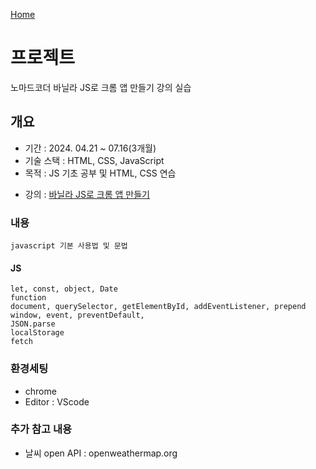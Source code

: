 [Home](..)

# 프로젝트
노마드코더 바닐라 JS로 크롬 앱 만들기 강의 실습

## 개요
- 기간 : 2024. 04.21 ~ 07.16(3개월)
- 기술 스택 : HTML, CSS, JavaScript
- 목적 : JS 기초 공부 및 HTML, CSS 연습
<!-- - 요약 :  -->
- 강의 : [바닐라 JS로 크롬 앱 만들기](https://nomadcoders.co/javascript-for-beginners) 
<!-- - 링크 :  -->
<!-- - 결과 : [숫자 야구 게임 실습](./business/baseball/)
<br>
<img src="./business/baseball/index_ex.png" width="400px">
<img src="./business/baseball/game-list_ex.png" width="400px">
<img src="./business/baseball/new-game_ex.png" width="400px">
<img src="./business/baseball/game_ex.png" width="400px"> -->


### 내용
    javascript 기본 사용법 및 문법

#### JS
    let, const, object, Date
    function
    document, querySelector, getElementById, addEventListener, prepend
    window, event, preventDefault,
    JSON.parse
    localStorage
    fetch




### 환경세팅
- chrome
- Editor : VScode



### 추가 참고 내용
- 날씨 open API :  openweathermap.org